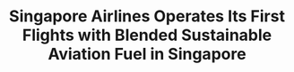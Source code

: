 ---
layout: post
title: "Singapore Airlines Operates Its First Flights with Blended Sustainable Aviation Fuel in Singapore"
file_url: https://www.caas.gov.sg/who-we-are/newsroom/Detail/singapore-airlines-operates-its-first-flights-with-blended-sustainable-aviation-fuel-in-singapore
---